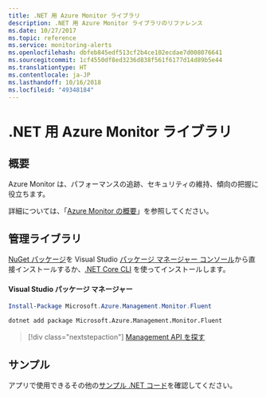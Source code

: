 ```yaml
---
title: .NET 用 Azure Monitor ライブラリ
description: .NET 用 Azure Monitor ライブラリのリファレンス
ms.date: 10/27/2017
ms.topic: reference
ms.service: monitoring-alerts
ms.openlocfilehash: dbfeb845edf513cf2b4ce102ecdae7d008076641
ms.sourcegitcommit: 1cf4550df8ed3236d838f561f6177d14d89b5e44
ms.translationtype: HT
ms.contentlocale: ja-JP
ms.lasthandoff: 10/16/2018
ms.locfileid: "49348184"
---
```

# <a name="azure-monitor-libraries-for-net"></a>.NET 用 Azure Monitor ライブラリ

## <a name="overview"></a>概要

Azure Monitor は、パフォーマンスの追跡、セキュリティの維持、傾向の把握に役立ちます。

詳細については、「[Azure Monitor の概要](/azure/monitoring-and-diagnostics/)」を参照してください。   

## <a name="management-library"></a>管理ライブラリ

[NuGet パッケージ](https://www.nuget.org/packages/Microsoft.Azure.Management.Monitor.Fluent)を Visual Studio [パッケージ マネージャー コンソール][PackageManager]から直接インストールするか、[.NET Core CLI][DotNetCLI] を使ってインストールします。

#### <a name="visual-studio-package-manager"></a>Visual Studio パッケージ マネージャー

```powershell
Install-Package Microsoft.Azure.Management.Monitor.Fluent
```

```bash
dotnet add package Microsoft.Azure.Management.Monitor.Fluent
```

> [!div class="nextstepaction"]
> [Management API を探す](/dotnet/api/overview/azure/monitor/management)

## <a name="samples"></a>サンプル

アプリで使用できるその他の[サンプル .NET コード](https://azure.microsoft.com/resources/samples/?platform=dotnet)を確認してください。

[PackageManager]: https://docs.microsoft.com/nuget/tools/package-manager-console
[DotNetCLI]: https://docs.microsoft.com/dotnet/core/tools/dotnet-add-package